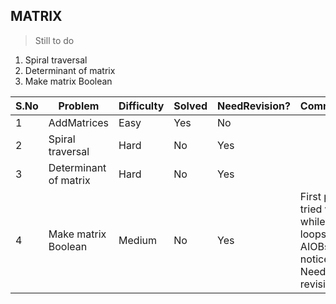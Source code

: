 ## MATRIX


> Still to do


1. Spiral traversal
2. Determinant of matrix
3. Make matrix Boolean

 S.No| Problem | Difficulty | Solved | NeedRevision?|Comments|
 |---|---|---|---|---|---|
 | 1| AddMatrices |  Easy |Yes | No
  | 2|  Spiral traversal |  Hard | No | Yes
  |3|Determinant of matrix| Hard|No|Yes
  |4|Make matrix Boolean| Medium|No|Yes| First pass, tried with 2 while loops. AIOBs noticed. Needs revisit.